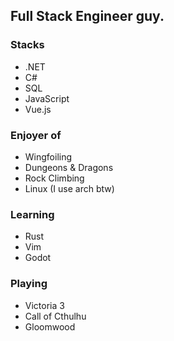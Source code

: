 ## Full Stack Engineer guy.  
### Stacks
- .NET
- C#
- SQL
- JavaScript
- Vue.js
### Enjoyer of
- Wingfoiling
- Dungeons & Dragons
- Rock Climbing
- Linux (I use arch btw)
### Learning
- Rust
- Vim
- Godot
### Playing
- Victoria 3
- Call of Cthulhu
- Gloomwood
